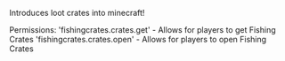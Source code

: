 Introduces loot crates into minecraft!

Permissions:
'fishingcrates.crates.get' - Allows for players to get Fishing Crates
'fishingcrates.crates.open' - Allows for players to open Fishing Crates